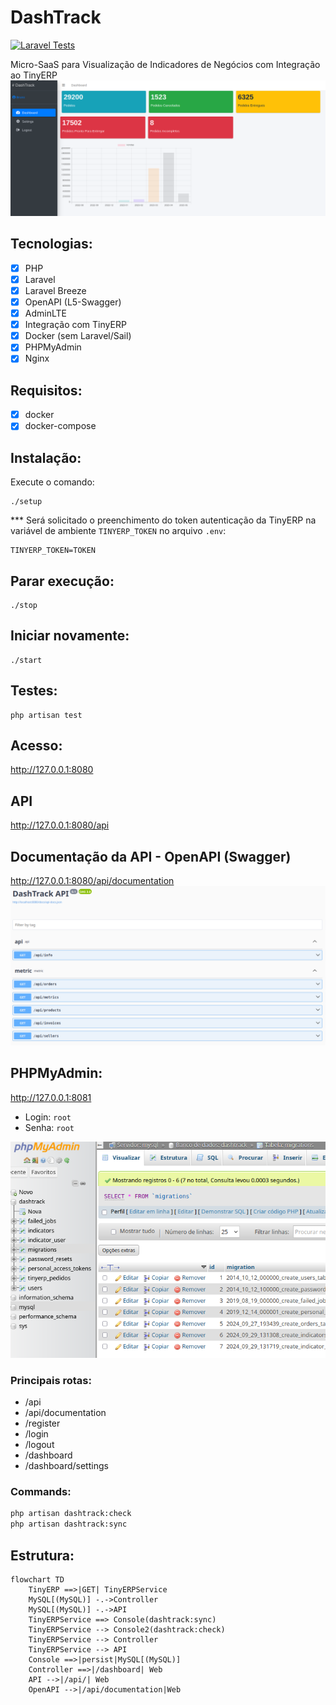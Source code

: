 # DashTrack

[![Laravel Tests](https://github.com/devbrunocorrea/dashtrack/actions/workflows/laravel-tests.yaml/badge.svg?branch=main)](https://github.com/devbrunocorrea/dashtrack/actions/workflows/laravel-tests.yaml)

Micro-SaaS para Visualização de Indicadores de Negócios com Integração ao TinyERP
<img src="resources/docs/app.png" />

## Tecnologias:
- [x] PHP
- [x] Laravel
- [x] Laravel Breeze
- [x] OpenAPI (L5-Swagger)
- [x] AdminLTE
- [x] Integração com TinyERP 
- [x] Docker (sem Laravel/Sail)
- [x] PHPMyAdmin 
- [x] Nginx

## Requisitos:
- [x] docker
- [x] docker-compose

## Instalação:
Execute o comando:
```
./setup
```

*** Será solicitado o preenchimento do token autenticação da TinyERP na variável de ambiente `TINYERP_TOKEN` no arquivo `.env`:
```
TINYERP_TOKEN=TOKEN
```

## Parar execução:
```
./stop
```

## Iniciar novamente:
```
./start
```

## Testes:
```
php artisan test
```

## Acesso:
http://127.0.0.1:8080

## API
http://127.0.0.1:8080/api

## Documentação da API - OpenAPI (Swagger)
http://127.0.0.1:8080/api/documentation
<img src="resources/docs/docs_api.png"/>

## PHPMyAdmin:
http://127.0.0.1:8081
* Login: `root`
* Senha: `root`

<img src="resources/docs/docs_phpmyadmin.png"/>

### Principais rotas:
- /api
- /api/documentation
- /register
- /login
- /logout
- /dashboard
- /dashboard/settings

### Commands:
```bash
php artisan dashtrack:check
php artisan dashtrack:sync
```

## Estrutura:
```mermaid
flowchart TD
    TinyERP ==>|GET| TinyERPService
    MySQL[(MySQL)] -.->Controller
    MySQL[(MySQL)] -.->API
    TinyERPService ==> Console(dashtrack:sync)
    TinyERPService --> Console2(dashtrack:check)
    TinyERPService --> Controller
    TinyERPService --> API
    Console ==>|persist|MySQL[(MySQL)]
    Controller ==>|/dashboard| Web
    API -->|/api/| Web
    OpenAPI -->|/api/documentation|Web
```